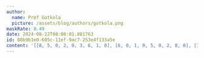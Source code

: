 ```yaml
---
author:
  name: Prof Gotkola
  picture: /assets/blog/authors/gotkola.png
maskRate: 0.49
date: 2024-08-22T08:00:01.881763
id: 88b9b1e0-605c-11ef-9ac7-253e4f133a5e
content: '[[8, 5, 0, 2, 0, 3, 6, 1, 0], [6, 0, 1, 9, 5, 0, 2, 8, 0], [7, 4, 0, 1, 6, 0, 0, 9, 5], [5, 1, 0, 0, 0, 0, 0, 0, 8], [9, 7, 3, 8, 0, 0, 0, 0, 6], [0, 0, 8, 0, 0, 0, 9, 0, 0], [0, 9, 0, 7, 3, 5, 8, 0, 0], [0, 8, 5, 6, 0, 0, 7, 0, 9], [2, 0, 7, 0, 0, 0, 5, 3, 0]]'
---
```

